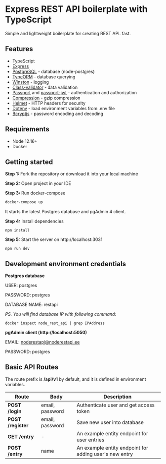 # Express REST API boilerplate with TypeScript

Simple and lightweight boilerplate for creating REST API.
fast. 

## Features
- TypeScript
- [Express](https://expressjs.com/)
- [PostgreSQL](https://github.com/brianc/node-postgres) - database (node-postgres)
- [TypeORM](https://typeorm.io/#/) - database querying
- [Winston](https://github.com/winstonjs/winston) - logging
- [Class-validator](https://github.com/typestack/class-validator) - data validation
- [Passport](https://github.com/jaredhanson/passport) and [passport-jwt](https://github.com/mikenicholson/passport-jwt) - authentication and authorization
- [Compression](https://github.com/expressjs/compression) - gzip compression
- [Helmet](https://github.com/helmetjs/helmet) - HTTP headers for security
- [Dotenv](https://github.com/rolodato/dotenv-safe) - load environment variables from .env file
- [Bcryptjs](https://github.com/dcodeIO/bcrypt.js/) - password encoding and decoding

## Requirements
- Node 12.16+
- Docker

## Getting started
**Step 1:** Fork the repository or download it into your local machine

**Step 2:** Open project in your IDE

**Step 3:** Run docker-compose
```sh
docker-compose up
```
It starts the latest Postgres database and pgAdmin 4 client.

**Step 4:** Install dependencies

```
npm install
```

**Step 5:** Start the server on http://localhost:3031
```
npm run dev
```

## Development environment credentials

**Postgres database**

USER: postgres

PASSWORD: postgres

DATABASE NAME: restapi

*PS. You will find database IP with following command:*
```
docker inspect node_rest_api | grep IPAddress
```

**pgAdmin client (http://localhost:5050)**

EMAIL: noderestapi@noderestapi.ee

PASSWORD: postgres


## Basic API Routes

The route prefix is **/api/v1** by default, and it is defined in environment variables. 

| Route | Body | Description |
| ------ | ------ | ------ |
| **POST /login** | email, password  | Authenticate user and get access token |
| **POST /register** | email, password  | Save new user into database |
| **GET /entry** | - | An example entity endpoint for user entries |
| **POST /entry** | name  | An example entity endpoint for adding user's new entry | 
